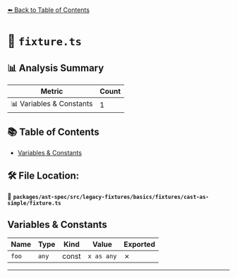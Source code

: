 [⬅️ Back to Table of Contents](../../../../../../../index.md)

# 📄 `fixture.ts`

## 📊 Analysis Summary

| Metric | Count |
|--------|-------|
| 📊 Variables & Constants | 1 |

## 📚 Table of Contents

- [Variables & Constants](#variables-constants)

## 🛠️ File Location:
📂 **`packages/ast-spec/src/legacy-fixtures/basics/fixtures/cast-as-simple/fixture.ts`**

## Variables & Constants

| Name | Type | Kind | Value | Exported |
|------|------|------|-------|----------|
| `foo` | `any` | const | `x as any` | ✗ |


---